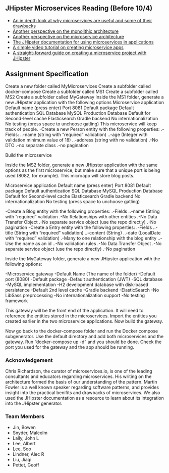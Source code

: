 ## JHipster Microservices Reading (Before 10/4)

- [An in depth look at why microservices are useful and some of their drawbacks](http://martinfowler.com/articles/microservices.html)
- [Another perspective on the monolithic architecture](http://microservices.io/patterns/monolithic.html)
- [Another perspective on the microservice architecture](http://microservices.io/patterns/microservices.html)
- [The JHipster documentation for using microservices in applications](https://jhipster.github.io/microservices-architecture/)
- [A simple video tutorial on creating microservice apps](https://www.linkedin.com/pulse/jhipster-quick-demo-how-create-microservices-gateways-victor-gil)
- [A straight-forward guide on creating a microservice project with JHipster](https://docs.google.com/document/d/1Wxo43oJgp4XP-C72pIbT-cjV0S4OlAHHAxxt7bgXFHw/edit#heading=h.3bpe7usu47rb)


## Assignment Specification 

Create a new folder called MyMicroservices
Create a subfolder called docker-compose
Create a subfolder called MS1
Create a subfolder called MS2 
Create a subfolder called MyGateway
Inside the MS1 folder, generate a new JHipster application with the following options
Microservice application
Default name (press enter)
Port 8081
Default package
Default authentication
SQL Database
MySQL Production Database
Default for Second-level cache
Elasticsearch
Gradle backend
No internationalization
No testing (press space to unchoose gatling)
This microservice will keep track of people. 
-Create a new Person entity with the following properties:
.-Fields:
..-name (string with “required” validation)
..-age (Integer with validation minimum value of 18)
..-address (string with no validation)
.-No DTO 
.-no separate class 
.-no pagination

Build the microservice

Inside the MS2 folder, generate a new JHipster application with the same options as the first microservice, but make sure that a unique port is being used (8082, for example). This microapp will store blog posts.

Microservice application
Default name (press enter)
Port 8081
Default package
Default authentication
SQL Database
MySQL Production Database
Default for Second-level cache
Elasticsearch
Gradle backend
No internationalization
No testing (press space to unchoose gatling)


-Create a Blog entity with the following properties:
.-Fields
..-name (String with “required” validation 
.-No Relationships with other entities
.-No Data Transfer Object
.-No separate service object (use the repo directly)
.-No pagination
-Create a Entry entity with the following properties: 
.-Fields
..-title (String with “required” validation)
..-content (String)
..-date (LocalDate with “required” validation)
.-Many to one relationship with the blog entity
..-Use the name as an id
..-No validation rules
.-No Data Transfer Object
.-No separate service object (use the repo directly)
.-No pagination

Inside the MyGateway folder, generate a new JHipster application with the following options:

-Microservice gateway
-Default Name (The name of the folder)
-Default port (8080)
-Default package
-Default authentication (JWT)
-SQL database
-MySQL implementation
-H2 development database with disk-based persistence
-Default 2nd level cache
-Gradle backend
-ElasticSearch
-No LibSass preprocessing
-No internationalization support
-No testing framework

This gateway will be the front end of the application. It will need to reference the entities stored in the microservices. Import the entities you created earlier in the two microservice applications. Now build the gateway.

Now go back to the docker-compose folder and run the Docker compose subgenerator. Use the default directory and add both microservices and the gateway. Run “docker-compose up -d” and you should be done. Check the port you used for the gateway and the app should be running.



### Acknowledgement

Chris Richardson, the curator of microservices.io, is one of the leading 
consultants and educators regarding microservices. His writing on the 
architecture formed the basis of our understanding of the pattern.
Martin Fowler is a well known speaker regarding software patterns, 
and provides insight into the practical benifits and drawbacks of microservices.
We also used the JHipster documentation as a resource to learn about its 
integration into the JHipster generator.

### Team Members

- Jin, Bowen
- Snyder, Malcolm
- Lally, John L
- Lee, Albert
- Lee, Soo
- Lindner, Alec R
- Liu, Jiaqi
- Pettet, Geoff
